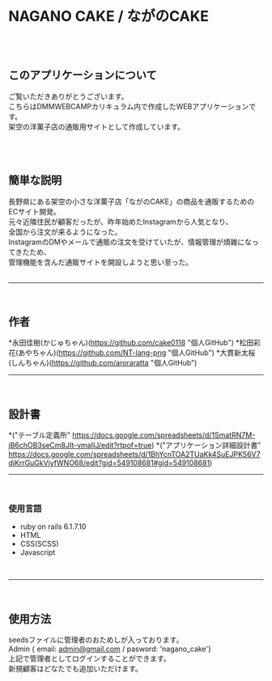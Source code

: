 <br>

# NAGANO CAKE / ながのCAKE
<br>
<br>

## このアプリケーションについて
ご覧いただきありがとうございます。<br>
こちらはDMMWEBCAMPカリキュラム内で作成したWEBアプリケーションです。<br>
架空の洋菓子店の通販用サイトとして作成しています。<br>
<br>
<br>
<br>

## 簡単な説明
長野県にある架空の小さな洋菓子店「ながのCAKE」の商品を通販するためのECサイト開発。<br>
元々近隣住民が顧客だったが、昨年始めたInstagramから人気となり、<br>
全国から注文が来るようになった。<br>
InstagramのDMやメールで通販の注文を受けていたが、情報管理が煩雑になってきたため、<br>
管理機能を含んだ通販サイトを開設しようと思い至った。<br>
<br>

----
<br>

## 作者
*永田佳樹(かじゅちゃん)(https://github.com/cake0118 "個人GitHub")
*松田彩花(あやちゃん)(https://github.com/NT-lang-png "個人GitHub")
*大貫新太桜(しんちゃん)(https://github.com/aroraratta "個人GitHub")
<br>

----
<br>

## 設計書
*("テーブル定義所" https://docs.google.com/spreadsheets/d/1SmatRN7M-jB6chOB3seCm8JIt-vmaIIJ/edit?rtpof=true)
*("アプリケーション詳細設計書" https://docs.google.com/spreadsheets/d/1BhYcnTOA2TUaKk4SuEJPK56V7djKrrGuGkViyfWNO68/edit?gid=549108681#gid=549108681)
<br>

----
<br>

### 使用言語
* ruby on rails 6.1.7.10
* HTML
* CSS(SCSS)
* Javascript
<br>

----
<br>

## 使用方法
seedsファイルに管理者のおためしが入っております。<br>
Admin { email: admin@gmail.com / pasword: 'nagano_cake'}<br>
上記で管理者としてログインすることができます。<br>
新規顧客はどなたでも追加いただけます。